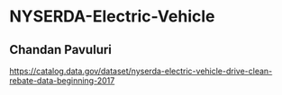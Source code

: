 # NYSERDA-Electric-Vehicle

## Chandan Pavuluri

https://catalog.data.gov/dataset/nyserda-electric-vehicle-drive-clean-rebate-data-beginning-2017